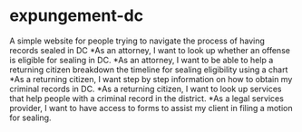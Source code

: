 # expungement-dc
A simple website for people trying to navigate the process of having records sealed in DC
*As an attorney, I want to look up whether an offense is eligible for sealing in DC.
*As an attorney, I want to be able to help a returning citizen breakdown the timeline for sealing eligibility using a chart
*As a returning citizen, I want step by step information on how to obtain my criminal records in DC.
*As a returning citizen, I want to look up services that help people with a criminal record in the district.
*As a legal services provider, I want to have access to forms to assist my client in filing a motion for sealing.
